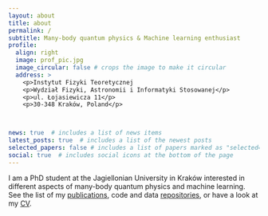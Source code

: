 ```yaml
---
layout: about
title: about
permalink: /
subtitle: Many-body quantum physics & Machine learning enthusiast
profile:
  align: right
  image: prof_pic.jpg
  image_circular: false # crops the image to make it circular
  address: >
    <p>Instytut Fizyki Teoretycznej
    <p>Wydział Fizyki, Astronomii i Informatyki Stosowanej</p>
    <p>ul. Łojasiewicza 11</p>
    <p>30-348 Kraków, Poland</p>



news: true  # includes a list of news items
latest_posts: true  # includes a list of the newest posts
selected_papers: false # includes a list of papers marked as "selected={true}"
social: true  # includes social icons at the bottom of the page
---
```



I am a PhD student at the Jagiellonian University in Kraków interested in different aspects of many-body quantum physics and machine learning. See the list of my <a href="/publications">publications</a>, code and data <a href="/repositories">repositories</a>, or have a look at my <a href="/cv">CV</a>.

